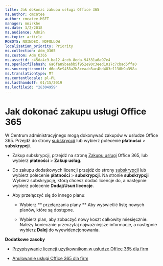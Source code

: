 ```yaml
---
title: Jak dokonać zakupu usługi Office 365
ms.author: cmcatee
author: cmcatee-MSFT
manager: mnirkhe
ms.date: 3/2/2018
ms.audience: Admin
ms.topic: article
ROBOTS: NOINDEX, NOFOLLOW
localization_priority: Priority
ms.collection: Adm_O365
ms.custom: Adm_O365
ms.assetid: c45da4c9-ba12-4ceb-8eda-94331a6a97e4
ms.openlocfilehash: 6a6fa89baabb5f952e90c3eed1017c7cbad5ffa0
ms.sourcegitcommit: d6ea5e9458a2b8ceaab3ac4bd483e1130b9a398a
ms.translationtype: MT
ms.contentlocale: pl-PL
ms.lasthandoff: 01/15/2019
ms.locfileid: "28304959"
---
```

# <a name="how-to-make-an-office-365-purchase"></a>Jak dokonać zakupu usługi Office 365

W Centrum administracyjnego mogą dokonywać zakupów w usłudze Office 365. Przejdź do strony [subskrypcji](https://go.microsoft.com/fwlink/p/?linkid=842054) lub wybierz polecenie **płatności** \> **subskrypcji**.
  
- Zakup subskrypcji, przejdź na stronę [Zakupu usługi](https://go.microsoft.com/fwlink/p/?linkid=868433) Office 365, lub wybierz **płatności** \> **Zakup usług**.
    
- Do zakupu dodatkowych licencji przejdź do strony [subskrypcji](https://go.microsoft.com/fwlink/p/?linkid=842054) lub wybierz polecenie **płatności** \> **subskrypcji**. Na stronie **subskrypcji** Wybierz subskrypcję, którą chcesz dodać licencje do, a następnie wybierz polecenie **Dodaj/Usuń licencje**.
    
- Aby przełączyć się do innego planu:
    
  - Wybierz ** przełączania plany ** Aby wyświetlić listę nowych planów, które są dostępne. 
    
  - Wybierz plan, aby zobaczyć nowy koszt całkowity miesięcznie. Należy koniecznie przeczytaj najważniejsze informacje, a następnie wybierz **Dalej** do wyewidencjonowania. 
    
 **Dodatkowe zasoby**
  
- [Przypisywanie licencji użytkownikom w usłudze Office 365 dla firm](https://support.office.com/article/997596b5-4173-4627-b915-36abac6786dc)
    
- [Anulowanie usługi Office 365 dla firm](https://support.office.com/article/b1bc0bef-4608-4601-813a-cdd9f746709a)
    


